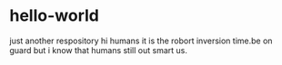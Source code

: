 # hello-world
just another respository
hi humans 
it is the robort inversion time.be on guard but i know that humans still out smart us.
